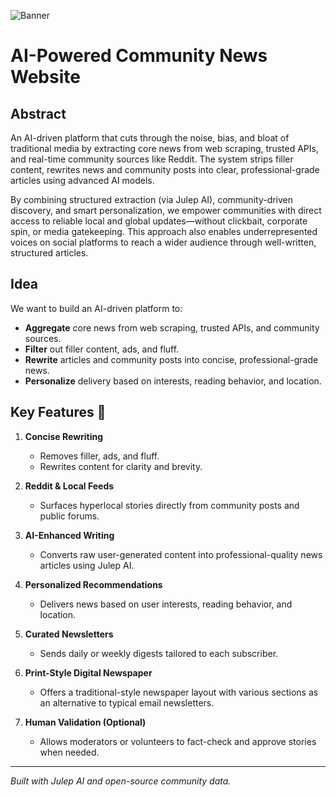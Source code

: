![Banner](https://postimage.me/images/2025/04/19/built-at-hack36.png)

# AI-Powered Community News Website

## Abstract

An AI-driven platform that cuts through the noise, bias, and bloat of traditional media by extracting core news from web scraping, trusted APIs, and real-time community sources like Reddit. The system strips filler content, rewrites news and community posts into clear, professional-grade articles using advanced AI models.

By combining structured extraction (via Julep AI), community-driven discovery, and smart personalization, we empower communities with direct access to reliable local and global updates—without clickbait, corporate spin, or media gatekeeping. This approach also enables underrepresented voices on social platforms to reach a wider audience through well-written, structured articles.

## Idea

We want to build an AI-driven platform to:

- **Aggregate** core news from web scraping, trusted APIs, and community sources.
- **Filter** out filler content, ads, and fluff.
- **Rewrite** articles and community posts into concise, professional-grade news.
- **Personalize** delivery based on interests, reading behavior, and location.

## Key Features 🌟

1. **Concise Rewriting**
   - Removes filler, ads, and fluff.
   - Rewrites content for clarity and brevity.

2. **Reddit & Local Feeds**
   - Surfaces hyperlocal stories directly from community posts and public forums.

3. **AI-Enhanced Writing**
   - Converts raw user-generated content into professional-quality news articles using Julep AI.

4. **Personalized Recommendations**
   - Delivers news based on user interests, reading behavior, and location.

5. **Curated Newsletters**
   - Sends daily or weekly digests tailored to each subscriber.

6. **Print-Style Digital Newspaper**
   - Offers a traditional-style newspaper layout with various sections as an alternative to typical email newsletters.

7. **Human Validation (Optional)**
   - Allows moderators or volunteers to fact-check and approve stories when needed.

---

*Built with Julep AI and open-source community data.*
